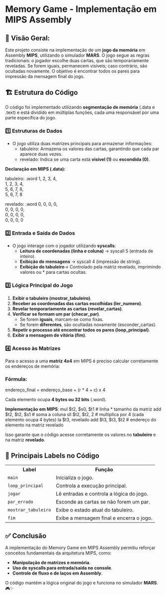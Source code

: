# **Memory Game - Implementação em MIPS Assembly** 

## **📌 Visão Geral:**
Este projeto consiste na implementação de um **jogo da memória** em Assembly **MIPS**, utilizando o simulador **MARS**. O jogo segue as regras tradicionais: o jogador escolhe duas cartas, que são temporariamente reveladas. Se forem iguais, permanecem visíveis; caso contrário, são ocultadas novamente. O objetivo é encontrar todos os pares para impressão da mensagem final do jogo.


## **🏗 Estrutura do Código**
O código foi implementado utilizando **segmentação de memória** (.data e .text) e está dividido em múltiplas funções, cada uma responsável por uma parte específica do jogo.

### **1️⃣ Estruturas de Dados**
- O jogo utiliza duas matrizes principais para armazenar informações:  
  - tabuleiro: Armazena os valores das cartas, garantindo que cada par aparece duas vezes.
  - revelado: Indica se uma carta está **visível (1)** ou **escondida (0)**.

**Declaração em MIPS (.data):**

tabuleiro: .word 1, 2, 3, 4,<br> 
                 1, 2, 3, 4,<br>
                 5, 6, 7, 8,<br> 
                 5, 6, 7, 8<br>

revelado: .word 0, 0, 0, 0,<br>
                0, 0, 0, 0,<br>
                0, 0, 0, 0,<br>
                0, 0, 0, 0<br>


### **2️⃣ Entrada e Saída de Dados**
- O jogo interage com o jogador utilizando **syscalls**:
  - **Leitura de coordenadas (linha e coluna)** → syscall 5 (entrada de inteiro).<br> 
  - **Exibição de mensagens** → syscall 4 (impressão de string).<br> 
  - **Exibição do tabuleiro**→ Controlado pela matriz revelado, imprimindo valores ou * para cartas ocultas.<br> 


### **3️⃣ Lógica Principal do Jogo**
1. **Exibir o tabuleiro (mostrar_tabuleiro)**.
2. **Receber as coordenadas das cartas escolhidas (ler_numero)**.
3. **Revelar temporariamente as cartas (revelar_cartas)**.
4. **Verificar se formam um par (checar_par)**.
   - Se forem **iguais**, marcam-se como fixas.
   - Se forem **diferentes**, são ocultadas novamente (esconder_cartas).
5. **Repetir o processo até encontrar todos os pares (loop_principal)**.
6. **Exibir a mensagem de vitória (fim)**.


### **4️⃣ Acesso às Matrizes**
Para o acesso a uma **matriz 4x4** em MIPS é preciso calcular corretamente os endereços de memória:

### **Fórmula**: 
endereço_final = endereço_base + (r * 4 + c) x 4

Cada elemento ocupa **4 bytes ou 32 bits** (.word).

**Implementação em MIPS**:
mul $t2, $s0, $t1  # linha * tamanho da matriz
add $t2, $t2, $s1  # soma a coluna
sll $t2, $t2, 2    # multiplica por 4 (cada elemento ocupa 4 bytes)
la $t3, revelado
add $t3, $t3, $t2  # endereço do elemento na matriz revelado

Isso garante que o código acesse corretamente os valores no **tabuleiro** e na matriz **revelado**.


## **📌 Principais Labels no Código**
<div align="center">

<table>
  <tr>
    <th>Label</th>
    <th>Função</th>
  </tr>
  <tr>
    <td><code>main</code></td>
    <td>Inicializa o jogo.</td>
  </tr>
  <tr>
    <td><code>loop_principal</code></td>
    <td>Controla a execução principal.</td>
  </tr>
  <tr>
    <td><code>jogar</code></td>
    <td>Lê entradas e controla a lógica do jogo.</td>
  </tr>
  <tr>
    <td><code>par_errado</code></td>
    <td>Esconde as cartas se não forem um par.</td>
  </tr>
  <tr>
    <td><code>mostrar_tabuleiro</code></td>
    <td>Exibe o estado atual do tabuleiro.</td>
  </tr>
  <tr>
    <td><code>fim</code></td>
    <td>Exibe a mensagem final e encerra o jogo.</td>
  </tr>
</table>

</div>



## **✅ Conclusão**
A implementação do Memory Game em MIPS Assembly permitiu reforçar conceitos fundamentais da arquitetura MIPS, como:
  - **Manipulação de matrizes e memória**.<br> 
  - **Uso de syscalls para entrada/saída no console**.<br> 
  - **Controle de fluxo e de laços em Assembly**.<br> 
 
O código mantém a lógica original do jogo e funciona no simulador **MARS**. 🎮✨
